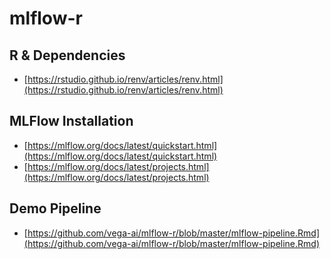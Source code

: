 # mlflow-r


## R & Dependencies

- [https://rstudio.github.io/renv/articles/renv.html](https://rstudio.github.io/renv/articles/renv.html)


## MLFlow Installation

- [https://mlflow.org/docs/latest/quickstart.html](https://mlflow.org/docs/latest/quickstart.html)
- [https://mlflow.org/docs/latest/projects.html](https://mlflow.org/docs/latest/projects.html)


## Demo Pipeline

- [https://github.com/vega-ai/mlflow-r/blob/master/mlflow-pipeline.Rmd](https://github.com/vega-ai/mlflow-r/blob/master/mlflow-pipeline.Rmd)
